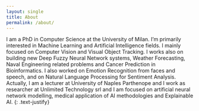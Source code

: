 ```yaml
---
layout: single
title: About
permalink: /about/
---
```


I am a PhD in Computer Science at the University of Milan. I’m primarily interested in Machine Learning and Artificial Intelligence fields. I mainly focused on Computer Vision and Visual Object Tracking. I works also on building new Deep Fuzzy Neural Network systems, Weather Forecasting, Naval Engineering related problems and Cancer Prediction in Bioinformatics. I also worked on Emotion Recognition from faces and speech, and on Natural Language Processing for Sentiment Analysis. Actually, I am a lecturer at University of Naples Parthenope and I work as researcher at Unlimited Technology srl and I am focused on artificial neural network modelling, medical application of AI methodologies and Explainable AI. {: .text-justify}